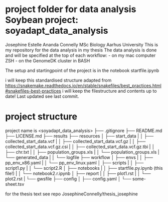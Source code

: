 # project folder for data analysis Soybean project: soyadapt_data_analysis

Josephine Estelle Ananda Connelly MSc Biology Aarhus University
This is my repository for the data analysis in my thesis
The data analysis is done and will be specified at the top of each workflow: 
    - on my mac computer ZSH
    - on the GenomeDK cluster in BASH

The setup and startingpoint of the project is in the notebook startfile.ipynb

i will keep this standardised structure adapted from https://snakemake.readthedocs.io/en/stable/snakefiles/best_practices.html#snakefiles-best-practices
i will keep the filestructure and contents up to date!
Last updated see last commit. 

# project structure

project name is <soyadapt_data_analysis>
├── .gitignore
├── README.md
├── LICENSE.md
├── results
├── resources
│   ├── start_data
|   │   ├── collected_start_data.vcf
|   │   ├── collected_start_data.vcf.gz
|   │   ├── collected_start_data.vcf.gz.csi
|   │   ├── collected_start_data.vcf.gz.tbi
|   │   ├── chr.txt
|   │   ├── population_groups.xls
|   │   └── population_groups.xls
|   └── generated_data
|   │   └── logfile
├── workflow
│   ├── envs
|   │   ├── pp_env_x86.yaml
|   │   └── pp_env_linux.yaml
│   ├── scripts
|   │   ├── script1.py
|   │   └── script2.R
│   ├── notebooks
|   │   ├── startfile.py.ipynb (this file!)
|   │   └── notebook2.r.ipynb
│   ├── report
|   │   ├── plot1.rst
|   │   └── plot2.rst
|   └── gwsfile
├── config
│   ├── config.yaml
│   └── some-sheet.tsv


for the thesis text see repo JosephineConnelly/thesis_josephine
